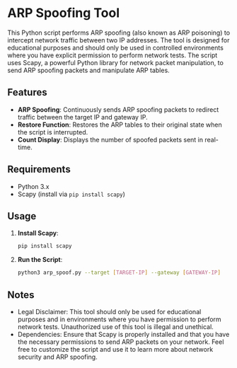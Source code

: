 # ARP Spoofing Tool

This Python script performs ARP spoofing (also known as ARP poisoning) to intercept network traffic between two IP addresses. The tool is designed for educational purposes and should only be used in controlled environments where you have explicit permission to perform network tests. The script uses Scapy, a powerful Python library for network packet manipulation, to send ARP spoofing packets and manipulate ARP tables.

## Features

- **ARP Spoofing**: Continuously sends ARP spoofing packets to redirect traffic between the target IP and gateway IP.
- **Restore Function**: Restores the ARP tables to their original state when the script is interrupted.
- **Count Display**: Displays the number of spoofed packets sent in real-time.

## Requirements

- Python 3.x
- Scapy (install via `pip install scapy`)

## Usage

1. **Install Scapy**:
   ```bash
   pip install scapy

2. **Run the Script**:
   ```bash
   python3 arp_spoof.py --target [TARGET-IP] --gateway [GATEWAY-IP]

## Notes
- Legal Disclaimer: This tool should only be used for educational purposes and in environments where you have permission to perform network tests. Unauthorized use of this tool is illegal and unethical.
- Dependencies: Ensure that Scapy is properly installed and that you have the necessary permissions to send ARP packets on your network.
Feel free to customize the script and use it to learn more about network security and ARP spoofing.
